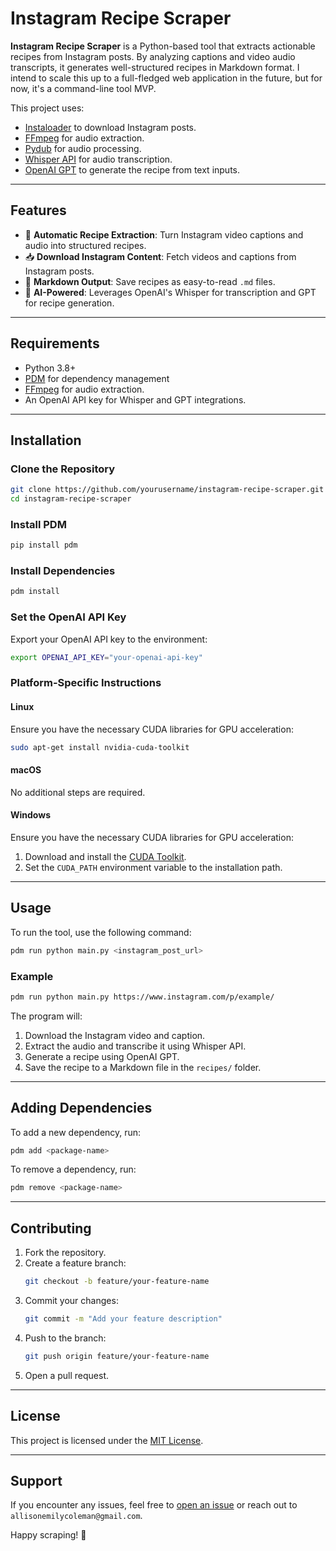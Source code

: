 # Instagram Recipe Scraper

**Instagram Recipe Scraper** is a Python-based tool that extracts actionable recipes from Instagram posts. By analyzing captions and video audio transcripts, it generates well-structured recipes in Markdown format. I intend to scale this up to a full-fledged web application in the future, but for now, it's a command-line tool MVP.

This project uses:
- [Instaloader](https://instaloader.github.io) to download Instagram posts.
- [FFmpeg](https://ffmpeg.org) for audio extraction.
- [Pydub](https://pydub.com) for audio processing.
- [Whisper API](https://openai.com/whisper) for audio transcription.
- [OpenAI GPT](https://openai.com/api) to generate the recipe from text inputs.

---

## Features

- 🥗 **Automatic Recipe Extraction**: Turn Instagram video captions and audio into structured recipes.
- 📥 **Download Instagram Content**: Fetch videos and captions from Instagram posts.
- 📝 **Markdown Output**: Save recipes as easy-to-read `.md` files.
- 🧠 **AI-Powered**: Leverages OpenAI's Whisper for transcription and GPT for recipe generation.

---

## Requirements

- Python 3.8+
- [PDM](https://pdm.fming.dev/latest/) for dependency management
- [FFmpeg](https://ffmpeg.org) for audio extraction.
- An OpenAI API key for Whisper and GPT integrations.

---

## Installation

### Clone the Repository
```bash
git clone https://github.com/yourusername/instagram-recipe-scraper.git
cd instagram-recipe-scraper
```

### Install PDM
```bash
pip install pdm
```

### Install Dependencies
```bash
pdm install
```

### Set the OpenAI API Key
Export your OpenAI API key to the environment:
```bash
export OPENAI_API_KEY="your-openai-api-key"
```

### Platform-Specific Instructions

#### Linux
Ensure you have the necessary CUDA libraries for GPU acceleration:
```bash
sudo apt-get install nvidia-cuda-toolkit
```

#### macOS
No additional steps are required.

#### Windows
Ensure you have the necessary CUDA libraries for GPU acceleration:
1. Download and install the [CUDA Toolkit](https://developer.nvidia.com/cuda-downloads).
2. Set the `CUDA_PATH` environment variable to the installation path.

---

## Usage

To run the tool, use the following command:
```bash
pdm run python main.py <instagram_post_url>
```

### Example
```bash
pdm run python main.py https://www.instagram.com/p/example/
```

The program will:
1. Download the Instagram video and caption.
2. Extract the audio and transcribe it using Whisper API.
3. Generate a recipe using OpenAI GPT.
4. Save the recipe to a Markdown file in the `recipes/` folder.

---

## Adding Dependencies

To add a new dependency, run:
```bash
pdm add <package-name>
```

To remove a dependency, run:
```bash
pdm remove <package-name>
```

---

## Contributing

1. Fork the repository.
2. Create a feature branch:
   ```bash
   git checkout -b feature/your-feature-name
   ```
3. Commit your changes:
   ```bash
   git commit -m "Add your feature description"
   ```
4. Push to the branch:
   ```bash
   git push origin feature/your-feature-name
   ```
5. Open a pull request.

---

## License

This project is licensed under the [MIT License](LICENSE).

---

## Support

If you encounter any issues, feel free to [open an issue](https://github.com/alliecatowo/instagram-recipe-scraper/issues) or reach out to `allisonemilycoleman@gmail.com`.

Happy scraping! 🎉
